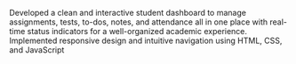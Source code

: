 Developed a clean and interactive student dashboard to manage assignments, tests, to-dos, notes, and attendance all in one place with real-time status indicators for a well-organized academic experience.
Implemented responsive design and intuitive navigation using HTML, CSS, and JavaScript
